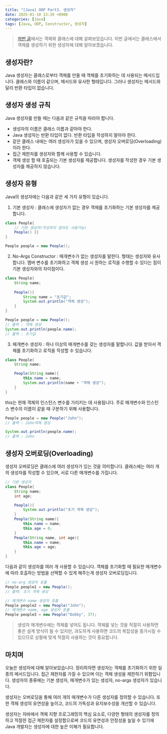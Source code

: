 ```yaml
---
title: "[Java] OOP Part3. 생성자"
date: 2025-01-10 13:39 +0900
categories: [Java]
tags: [Java, OOP, Constructor, 생성자]
---
```


> [저번 글](https://euihyunee.github.io/posts/oop_obj_class/)에서는 객체와 클래스에 대해 살펴보았습니다. 이번 글에서는 클래스에서 객체를 생성하기 위한 생성자에 대해 알아보겠습니다. 

## 생성자란? 

Java 생성자는 클래스로부터 객체를 만들 때 객체를 초기화하는 데 사용되는 메서드입니다. 클래스와 이름이 같으며, 메서드와 유사한 형태입니다. 그러나 생성자는 메서드와 달리 반환 타입이 없습니다. 

## 생성자 생성 규칙

Java 생성자를 만들 때는 다음과 같은 규칙을 따라야 합니다.

- 생성자의 이름은 클래스 이름과 같아야 한다.
- Java 생성자는 반환 타입이 없다. 반환 타입을 작성하지 말아야 한다.
- 같은 클래스 내에는 여러 생성자가 있을 수 있으며, 생성자 오버로딩(Overloading)이라 한다.
- 접근 제한자를 생성자와 함께 사용할 수 있습니다. 
- 객체 생성 할 때 호출되는 기본 생성자를 제공합니다. 생성자를 작성한 경우 기본 생성자를 제공하지 않습니다. 

## 생성자 유형

Java의 생성자에는 다음과 같은 세 가지 유형이 있습니다. 

1. 기본 생성자 : 클래스에 생성자가 없는 경우 객체를 초기화하는 기본 생성자를 제공합니다.

```java
class People{
    // 기본 생성자(작성하지 않아도 사용가능)
    People() {}
}
```
```java
People people = new People();
```
2. No-Args Constructor : 매개변수가 없는 생성자를 말한다. 형태는 생성자와 유사합니다. 멤버 변수를 초기화하고 객체 생성 시 원하는 로직을 수행할 수 있다는 점이 기본 생성자와의 차이점이다.

```java 
class People{
    String name;
    
    People(){
        String name = "초기값";
        System.out.println("객체 생성");
    }
}
```

```java
People people = new People();
// 출력 : 객체 생성
System.out.println(people.name);
// 출력 : 초기값
```
3. 매개변수 생성자 : 하나 이상의 매개변수를 갖는 생성자를 말합니다. 값을 받아서 객체를 초기화하고 로직을 작성할 수 있습니다.

```java
class People{
    String name; 

    People(String name){
        this.name = name;
        System.out.println(name + "객체 생성");
    }
}
```
this는 현재 객체의 인스턴스 변수를 가리키는 데 사용됩니다. 주로 매개변수와 인스턴스 변수의 이름이 같을 때 구분하기 위해 사용합니다. 
```java
People people = new People("John");
// 출력 : John객체 생성

System.out.println(people.name);
// 출력 : John
```

## 생성자 오버로딩(Overloading)

생성자 오버로딩은 클래스에 여러 생성자가 있는 것을 의미합니다. 클래스에는 여러 개의 생성자를 작성할 수 있으며, 서로 다른 매개변수를 가집니다. 

```java
// 기본 생성자
class People{
    String name;
    int age;

    People(){ 
        System.out.println("초기 객체 생성");
    }
    People(String name){
        this.name = name;
        this.age = 0;
    }
    People(String name, int age){
        this.name = name;
        this.age = age;
    }
}
```
다음과 같이 생성자를 여러 개 사용할 수 있습니다. 객체를 초기화할 때 필요한 매개변수에 따라 호출하는 방법을 선택할 수 있게 해주는게 생성자 오버로딩입니다.

```java
// no-arg 생성자 호출
People people1 = new People();
// 출력: 초기 객체 생성

// 매개변수 name 생성자 호출
People people2 = new People("John");
// 매개변수 name, age 생성자 호출
People people3 = new People("Dobby", 37);
```

> 생성자 매개변수에는 객체를 넣어도 됩니다. 객체를 넣는 것을 적절히 사용하면 좋은 설계 방식이 될 수 있지만, 과도하게 사용하면 코드의 복잡성을 증가시킬 수 있으므로 상황에 맞게 적절히 사용하는 것이 중요합니다.

## 마치며 

오늘은 생성자에 대해 알아보았습니다. 정리하자면 생성자는 객체를 초기화하기 위한 일종의 메서드입니다. 접근 제한자를 가질 수 있으며 이는 객체 생성을 제한하기 위함입니다. 생성자의 종류에는 기본 생성자, 매개변수가 있는 생성자, no-args 생성자가 있습니다.  

생성자는 오버로딩을 통해 여러 개의 매개변수가 다른 생성자를 정의할 수 있습니다. 또한 객체 생성의 유연성을 높이고, 코드의 가독성과 유지보수성을 개선할 수 있습니다. 

생성자는 자바에서 객체 지향 프로그래밍의 핵심 요소로, 다양한 형태의 생성자를 정의하고 적절한 접근 제한자를 설정함으로써 코드의 유연성과 안정성을 높일 수 있기에 Java 개발자는 생성자에 대한 높은 이해가 필요합니다.